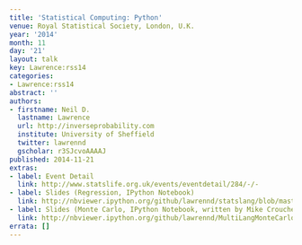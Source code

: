 ```yaml
---
title: 'Statistical Computing: Python'
venue: Royal Statistical Society, London, U.K.
year: '2014'
month: 11
day: '21'
layout: talk
key: Lawrence:rss14
categories:
- Lawrence:rss14
abstract: ''
authors:
- firstname: Neil D.
  lastname: Lawrence
  url: http://inverseprobability.com
  institute: University of Sheffield
  twitter: lawrennd
  gscholar: r3SJcvoAAAAJ
published: 2014-11-21
extras:
- label: Event Detail
  link: http://www.statslife.org.uk/events/eventdetail/284/-/-
- label: Slides (Regression, IPython Notebook)
  link: http://nbviewer.ipython.org/github/lawrennd/statslang/blob/master/python/statslang.ipynb
- label: Slides (Monte Carlo, IPython Notebook, written by Mike Croucher)
  link: http://nbviewer.ipython.org/github/lawrennd/MultiLangMonteCarlo/blob/master/MultiLangStats.ipynb
errata: []
---
```

